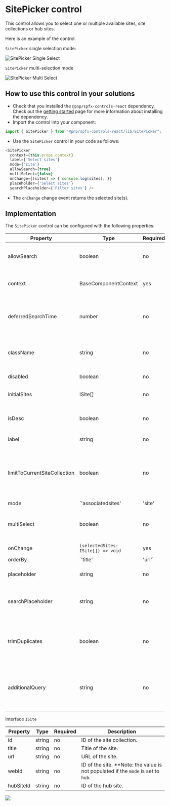 # SitePicker control

This control allows you to select one or multiple available sites, site collections or hub sites.

Here is an example of the control.

`SitePicker` single selection mode:

![SitePicker Single Select](../assets/site-picker-single-select.gif)

`SitePicker` multi-selection mode

![SitePicker Multi Select](../assets/site-picker-multi-select.gif)

## How to use this control in your solutions

- Check that you installed the `@pnp/spfx-controls-react` dependency. Check out the [getting started](../../#getting-started) page for more information about installing the dependency.
- Import the control into your component:

```TypeScript
import { SitePicker } from "@pnp/spfx-controls-react/lib/SitePicker";
```

- Use the `SitePicker` control in your code as follows:

```TypeScript
<SitePicker
  context={this.props.context}
  label={'Select sites'}
  mode={'site'}
  allowSearch={true}
  multiSelect={false}
  onChange={(sites) => { console.log(sites); }}
  placeholder={'Select sites'}
  searchPlaceholder={'Filter sites'} />
```

- The `onChange` change event returns the selected site(s).

## Implementation

The `SitePicker` control can be configured with the following properties:

| Property | Type | Required | Description |
| ---- | ---- | ---- | ---- |
| allowSearch | boolean | no | Specifies if search box is displayed for the component. Default: `true`. |
| context | BaseComponentContext | yes | The context object of the SPFx loaded webpart or customizer. |
| deferredSearchTime | number | no | The list will be filtered after users stop typing for `deferredSearchTime` milliseconds. Default: 200. |
| className | string | no | If provided, additional class name to provide on the dropdown element. |
| disabled | boolean | no | Whether or not the control is disabled. |
| initialSites | ISite[] | no | Intial data to load in the 'Selected sites' area (optional). |
| isDesc | boolean | no | Specifies if the list is sorted in descending order. Default: `false`. |
| label | string | no | Label to use for the control. |
| limitToCurrentSiteCollection | boolean | no | Specifies if the options should be limited by the current site collections. Taken into consideration if selectionMode is set to `web`. |
| mode | `'associatedsites' | 'site' | 'web' | 'hub'` | no | Defines what entities are available for selection: site collections, sites, hub sites and sites inside hub. Default: `web`. |
| multiSelect | boolean | no | Optional mode indicates if multi-choice selections is allowed. Default: `true`. |
| onChange | `(selectedSites: ISite[]) => void` | yes | Selection change handler. | 
| orderBy | `'title' | 'url'` | no | Specifices if the list is sorted by title or url. Default: `title`. |
| placeholder | string | no | Placeholder label to show in the dropdown. |
| searchPlaceholder | string | no | Search input placeholder text. Displayed until search text is entered. |
| trimDuplicates | boolean | no | Specifies if the duplicates should be trimmed. false by default. Applicable if mode is set to site or web. |
| additionalQuery | string | no | If provided will be added to the search query as AND part. Applicable if mode is set to site or web. |

Interface `ISite`

| Property | Type | Required | Description |
| ---- | ---- | ---- | ---- |
| id | string | no | ID of the site collection. |
| title | string | no | Title of the site. |
| url | string | no | URL of the site. |
| webId | string | no | ID of the site. **Note: the value is not populated if the `mode` is set to `hub`. |
| hubSiteId | string | no | ID of the hub site. |

![](https://telemetry.sharepointpnp.com/sp-dev-fx-controls-react/wiki/controls/SitePicker)
